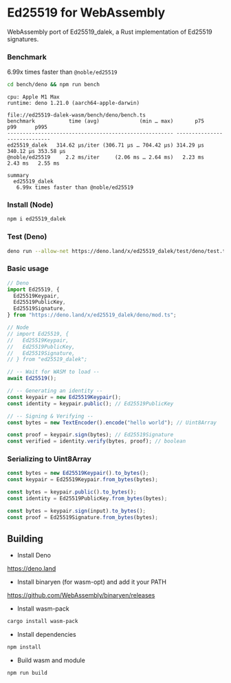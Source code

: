 # Ed25519 for WebAssembly

WebAssembly port of Ed25519_dalek, a Rust implementation of Ed25519 signatures.

### Benchmark

6.99x times faster than `@noble/ed25519`

```bash
cd bench/deno && npm run bench
```

```
cpu: Apple M1 Max
runtime: deno 1.21.0 (aarch64-apple-darwin)

file://ed25519-dalek-wasm/bench/deno/bench.ts
benchmark           time (avg)             (min … max)       p75       p99      p995
------------------------------------------------------ -----------------------------
ed25519_dalek   314.62 µs/iter (306.71 µs … 704.42 µs) 314.29 µs 340.12 µs 353.58 µs
@noble/ed25519     2.2 ms/iter     (2.06 ms … 2.64 ms)   2.23 ms   2.43 ms   2.55 ms

summary
  ed25519_dalek
   6.99x times faster than @noble/ed25519
```

### Install (Node)

```bash
npm i ed25519_dalek
```

### Test (Deno)

```bash
deno run --allow-net https://deno.land/x/ed25519_dalek/test/deno/test.ts
```

### Basic usage

```typescript
// Deno
import Ed25519, {
  Ed25519Keypair,
  Ed25519PublicKey,
  Ed25519Signature,
} from "https://deno.land/x/ed25519_dalek/deno/mod.ts";

// Node
// import Ed25519, {
//   Ed25519Keypair,
//   Ed25519PublicKey,
//   Ed25519Signature,
// } from "ed25519_dalek";

// -- Wait for WASM to load --
await Ed25519();

// -- Generating an identity --
const keypair = new Ed25519Keypair();
const identity = keypair.public(); // Ed25519PublicKey

// -- Signing & Verifying --
const bytes = new TextEncoder().encode("hello world"); // Uint8Array

const proof = keypair.sign(bytes); // Ed25519Signature
const verified = identity.verify(bytes, proof); // boolean
```

### Serializing to Uint8Array

```typescript
const bytes = new Ed25519Keypair().to_bytes();
const keypair = Ed25519Keypair.from_bytes(bytes);
```

```typescript
const bytes = keypair.public().to_bytes();
const identity = Ed25519PublicKey.from_bytes(bytes);
```

```typescript
const bytes = keypair.sign(input).to_bytes();
const proof = Ed25519Signature.from_bytes(bytes);
```

## Building

- Install Deno

https://deno.land

- Install binaryen (for wasm-opt) and add it your PATH

https://github.com/WebAssembly/binaryen/releases

- Install wasm-pack

```bash
cargo install wasm-pack
```

- Install dependencies

```bash
npm install
```

- Build wasm and module

```bash
npm run build
```
